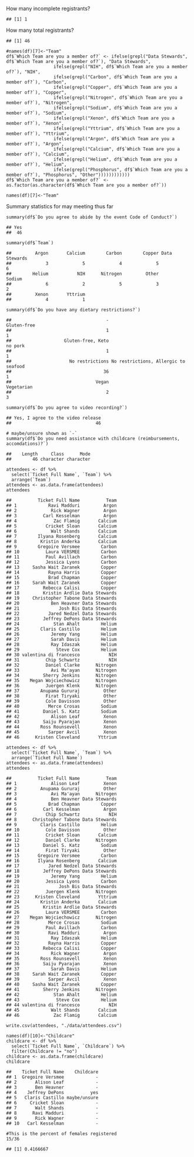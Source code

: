 How many incomplete registrants?

    ## [1] 1

How many total registrants?

    ## [1] 46

    #names(df)[7]<-"Team"
    df$`Which Team are you a member of?` <- ifelse(grepl("Data Stewards", df$`Which Team are you a member of?`), "Data Stewards",
                      ifelse(grepl("NIH", df$`Which Team are you a member of?`), "NIH",
                      ifelse(grepl("Carbon", df$`Which Team are you a member of?`), "Carbon",
                      ifelse(grepl("Copper", df$`Which Team are you a member of?`), "Copper",
                      ifelse(grepl("Nitrogen", df$`Which Team are you a member of?`), "Nitrogen",
                      ifelse(grepl("Sodium", df$`Which Team are you a member of?`), "Sodium",
                      ifelse(grepl("Xenon", df$`Which Team are you a member of?`), "Xenon",
                      ifelse(grepl("Yttrium", df$`Which Team are you a member of?`), "Yttrium", 
                      ifelse(grepl("Argon", df$`Which Team are you a member of?`), "Argon",
                      ifelse(grepl("Calcium", df$`Which Team are you a member of?`), "Calcium",
                      ifelse(grepl("Helium", df$`Which Team are you a member of?`), "Helium",
                      ifelse(grepl("Phosphorus", df$`Which Team are you a member of?`), "Phosphorus", "Other"))))))))))))
    df$`Which Team are you a member of?` <- as.factor(as.character(df$`Which Team are you a member of?`))

    names(df)[7]<-"Team"

Summary statistics for may meeting thus far

    summary(df$`Do you agree to abide by the event Code of Conduct?`) 

    ## Yes 
    ##  46

    summary(df$`Team`)

    ##         Argon       Calcium        Carbon        Copper Data Stewards 
    ##             3             5             4             5             6 
    ##        Helium           NIH      Nitrogen         Other        Sodium 
    ##             6             2             5             3             2 
    ##         Xenon       Yttrium 
    ##             4             1

    summary(df$`Do you have any dietary restrictions?`)

    ##                                    -                          Gluten-free 
    ##                                    1                                    1 
    ##                    Gluten-free, Keto                              no pork 
    ##                                    1                                    1 
    ##                      No restrictions No restrictions, Allergic to seafood 
    ##                                   36                                    1 
    ##                                Vegan                           Vegetarian 
    ##                                    2                                    3

    summary(df$`Do you agree to video recording?`)

    ## Yes, I agree to the video release 
    ##                                46

    # maybe/unsure shown as `-`
    summary(df$`Do you need assistance with childcare (reimbursements, accomdations)?`)

    ##    Length     Class      Mode 
    ##        46 character character

    attendees <- df %>% 
      select(`Ticket Full Name`, `Team`) %>%  
      arrange(`Team`)
    attendees <- as.data.frame(attendees)
    attendees

    ##          Ticket Full Name          Team
    ## 1            Ravi Madduri         Argon
    ## 2             Rick Wagner         Argon
    ## 3          Carl Kesselman         Argon
    ## 4              Zac Flamig       Calcium
    ## 5           Cricket Sloan       Calcium
    ## 6             Walt Shands       Calcium
    ## 7        Ilyana Rosenberg       Calcium
    ## 8         Kristin Anderka       Calcium
    ## 9        Gregoire Versmee        Carbon
    ## 10          Laura VERSMEE        Carbon
    ## 11          Paul Avillach        Carbon
    ## 12          Jessica Lyons        Carbon
    ## 13     Sasha Wait Zaranek        Copper
    ## 14           Rayna Harris        Copper
    ## 15           Brad Chapman        Copper
    ## 16     Sarah Wait Zaranek        Copper
    ## 17         Rebecca Calisi        Copper
    ## 18         Kristin Ardlie Data Stewards
    ## 19     Christopher Tabone Data Stewards
    ## 20            Ben Heavner Data Stewards
    ## 21               Josh Bis Data Stewards
    ## 22           Jared Nedzel Data Stewards
    ## 23         Jeffrey DePons Data Stewards
    ## 24             Stan Ahalt        Helium
    ## 25        Claris Castillo        Helium
    ## 26            Jeremy Yang        Helium
    ## 27            Sarah Davis        Helium
    ## 28            Ray Idaszak        Helium
    ## 29              Steve Cox        Helium
    ## 30 valentina di francesco           NIH
    ## 31          Chip Schwartz           NIH
    ## 32          Daniel Clarke      Nitrogen
    ## 33            Avi Ma'ayan      Nitrogen
    ## 34         Sherry Jenkins      Nitrogen
    ## 35    Megan Wojciechowicz      Nitrogen
    ## 36          Juergen Klenk      Nitrogen
    ## 37        Anupama Gururaj         Other
    ## 38          Firat Tiryaki         Other
    ## 39          Cole Davisson         Other
    ## 40           Merce Crosas        Sodium
    ## 41         Daniel S. Katz        Sodium
    ## 42            Alison Leaf         Xenon
    ## 43         Saiju Pyarajan         Xenon
    ## 44        Ross Rounsevell         Xenon
    ## 45           Sarper Avcil         Xenon
    ## 46      Kristen Cleveland       Yttrium

    attendees <- df %>% 
      select(`Ticket Full Name`, `Team`) %>%  
      arrange(`Ticket Full Name`)
    attendees <- as.data.frame(attendees)
    attendees

    ##          Ticket Full Name          Team
    ## 1             Alison Leaf         Xenon
    ## 2         Anupama Gururaj         Other
    ## 3             Avi Ma'ayan      Nitrogen
    ## 4             Ben Heavner Data Stewards
    ## 5            Brad Chapman        Copper
    ## 6          Carl Kesselman         Argon
    ## 7           Chip Schwartz           NIH
    ## 8      Christopher Tabone Data Stewards
    ## 9         Claris Castillo        Helium
    ## 10          Cole Davisson         Other
    ## 11          Cricket Sloan       Calcium
    ## 12          Daniel Clarke      Nitrogen
    ## 13         Daniel S. Katz        Sodium
    ## 14          Firat Tiryaki         Other
    ## 15       Gregoire Versmee        Carbon
    ## 16       Ilyana Rosenberg       Calcium
    ## 17           Jared Nedzel Data Stewards
    ## 18         Jeffrey DePons Data Stewards
    ## 19            Jeremy Yang        Helium
    ## 20          Jessica Lyons        Carbon
    ## 21               Josh Bis Data Stewards
    ## 22          Juergen Klenk      Nitrogen
    ## 23      Kristen Cleveland       Yttrium
    ## 24        Kristin Anderka       Calcium
    ## 25         Kristin Ardlie Data Stewards
    ## 26          Laura VERSMEE        Carbon
    ## 27    Megan Wojciechowicz      Nitrogen
    ## 28           Merce Crosas        Sodium
    ## 29          Paul Avillach        Carbon
    ## 30           Ravi Madduri         Argon
    ## 31            Ray Idaszak        Helium
    ## 32           Rayna Harris        Copper
    ## 33         Rebecca Calisi        Copper
    ## 34            Rick Wagner         Argon
    ## 35        Ross Rounsevell         Xenon
    ## 36         Saiju Pyarajan         Xenon
    ## 37            Sarah Davis        Helium
    ## 38     Sarah Wait Zaranek        Copper
    ## 39           Sarper Avcil         Xenon
    ## 40     Sasha Wait Zaranek        Copper
    ## 41         Sherry Jenkins      Nitrogen
    ## 42             Stan Ahalt        Helium
    ## 43              Steve Cox        Helium
    ## 44 valentina di francesco           NIH
    ## 45            Walt Shands       Calcium
    ## 46             Zac Flamig       Calcium

    write.csv(attendees, "./data/attendees.csv")

    names(df)[10]<-"Childcare"
    childcare <- df %>% 
      select(`Ticket Full Name`, `Childcare`) %>%  
      filter(Childcare != "no")
    childcare <- as.data.frame(childcare)
    childcare

    ##    Ticket Full Name    Childcare
    ## 1  Gregoire Versmee            -
    ## 2       Alison Leaf            -
    ## 3       Ben Heavner            -
    ## 4    Jeffrey DePons          yes
    ## 5   Claris Castillo maybe/unsure
    ## 6     Cricket Sloan            -
    ## 7       Walt Shands            -
    ## 8      Ravi Madduri            -
    ## 9       Rick Wagner            -
    ## 10   Carl Kesselman            -

    #This is the percent of females registered
    15/36

    ## [1] 0.4166667
